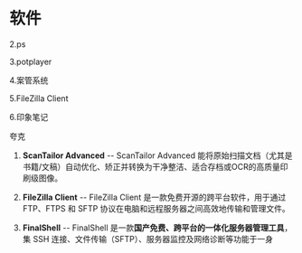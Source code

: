 # 软件

2.ps

3.potplayer

4.案管系统

5.FileZilla Client

6.印象笔记

夸克

1. **ScanTailor Advanced** -- ScanTailor Advanced 能将原始扫描文档（尤其是书籍/文稿）自动优化、矫正并转换为干净整洁、适合存档或OCR的高质量印刷级图像。

2. **FileZilla Client** -- FileZilla Client 是一款免费开源的跨平台软件，用于通过 FTP、FTPS 和 SFTP 协议在电脑和远程服务器之间高效地传输和管理文件。
3. **FinalShell** -- FinalShell 是一款**国产免费、跨平台的一体化服务器管理工具**，集 SSH 连接、文件传输（SFTP）、服务器监控及网络诊断等功能于一身